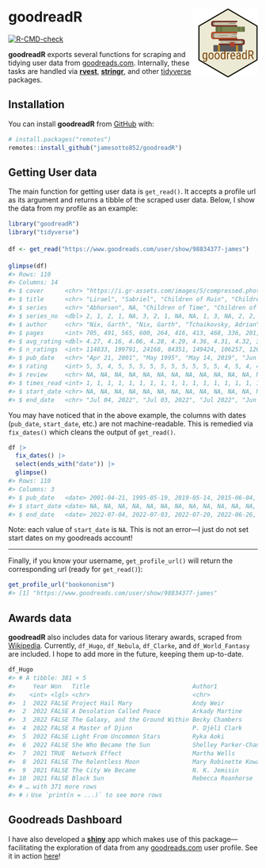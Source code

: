 
<!-- README.md is generated from README.Rmd. Please edit that file -->

# goodreadR <img src="man/figures/logo.png"  align="right"  width="120" style="padding-left:10px;background-color:white;" />

<!-- badges: start -->

[![R-CMD-check](https://github.com/jamesotto852/goodreadR/actions/workflows/R-CMD-check.yaml/badge.svg)](https://github.com/jamesotto852/goodreadR/actions/workflows/R-CMD-check.yaml)
<!-- badges: end -->

**goodreadR** exports several functions for scraping and tidying user
data from [goodreads.com](https://www.goodreads.com/). Internally, these
tasks are handled via [**rvest**](https://rvest.tidyverse.org/),
[**stringr**](https://stringr.tidyverse.org/), and other
[tidyverse](https://www.tidyverse.org/) packages.

## Installation

You can install **goodreadR** from [GitHub](https://github.com/) with:

``` r
# install.packages("remotes")
remotes::install_github("jamesotto852/goodreadR")
```

## Getting User data

The main function for getting user data is `get_read()`. It accepts a
profile url as its argument and returns a tibble of the scraped user
data. Below, I show the data from my profile as an example:

``` r
library("goodreadR")
library("tidyverse")

df <- get_read("https://www.goodreads.com/user/show/98834377-james")
  
glimpse(df)
#> Rows: 110
#> Columns: 14
#> $ cover      <chr> "https://i.gr-assets.com/images/S/compressed.photo.goodread…
#> $ title      <chr> "Lirael", "Sabriel", "Children of Ruin", "Children of Time"…
#> $ series     <chr> "Abhorsen", NA, "Children of Time", "Children of Time", NA,…
#> $ series_no  <dbl> 2, 1, 2, 1, NA, 3, 2, 1, NA, NA, 1, 3, NA, 2, 2, 1, NA, NA,…
#> $ author     <chr> "Nix, Garth", "Nix, Garth", "Tchaikovsky, Adrian", "Tchaiko…
#> $ pages      <int> 705, 491, 565, 600, 264, 416, 413, 468, 336, 201, 416, 264,…
#> $ avg_rating <dbl> 4.27, 4.16, 4.06, 4.28, 4.29, 4.36, 4.31, 4.32, 3.86, 4.18,…
#> $ n_ratings  <int> 114833, 199791, 24168, 84351, 149424, 106257, 126789, 20827…
#> $ pub_date   <chr> "Apr 21, 2001", "May 1995", "May 14, 2019", "Jun 04, 2015",…
#> $ rating     <int> 5, 5, 4, 5, 5, 5, 5, 5, 5, 5, 5, 5, 5, 4, 5, 4, 4, 5, 3, 5,…
#> $ review     <chr> NA, NA, NA, NA, NA, NA, NA, NA, NA, NA, NA, NA, NA, NA, NA,…
#> $ times_read <int> 1, 1, 1, 1, 1, 1, 1, 1, 1, 1, 1, 1, 1, 1, 1, 1, 1, 1, 1, 1,…
#> $ start_date <chr> NA, NA, NA, NA, NA, NA, NA, NA, NA, NA, NA, NA, NA, NA, NA,…
#> $ end_date   <chr> "Jul 04, 2022", "Jul 03, 2022", "Jul 2022", "Jun 26, 2022",…
```

You may have noticed that in the above example, the columns with dates
(`pub_date`, `start_date`, etc.) are not machine-readable. This is
remedied via `fix_dates()` which cleans the output of `get_read()`.

``` r
df |>
  fix_dates() |>
  select(ends_with("date")) |>
  glimpse()
#> Rows: 110
#> Columns: 3
#> $ pub_date   <date> 2001-04-21, 1995-05-19, 2019-05-14, 2015-06-04, 1979-06-19…
#> $ start_date <date> NA, NA, NA, NA, NA, NA, NA, NA, NA, NA, NA, NA, NA, NA, NA…
#> $ end_date   <date> 2022-07-04, 2022-07-03, 2022-07-20, 2022-06-26, 2022-06-15…
```

Note: each value of `start_date` is `NA`. This is not an error—I just do
not set start dates on my goodreads account!

------------------------------------------------------------------------

Finally, if you know your username, `get_profile_url()` will return the
corresponding url (ready for `get_read()`):

``` r
get_profile_url("bookononism")
#> [1] "https://www.goodreads.com/user/show/98834377-james"
```

## Awards data

**goodreadR** also includes data for various literary awards, scraped
from [Wikipedia](https://wikipedia.com). Currently, `df_Hugo`,
`df_Nebula`, `df_Clarke`, and `df_World_Fantasy` are included. I hope to
add more in the future, keeping them up-to-date.

``` r
df_Hugo
#> # A tibble: 381 × 5
#>     Year Won   Title                             Author1              Author2
#>    <int> <lgl> <chr>                             <chr>                <chr>  
#>  1  2022 FALSE Project Hail Mary                 Andy Weir            <NA>   
#>  2  2022 FALSE A Desolation Called Peace         Arkady Martine       <NA>   
#>  3  2022 FALSE The Galaxy, and the Ground Within Becky Chambers       <NA>   
#>  4  2022 FALSE A Master of Djinn                 P. Djèlí Clark       <NA>   
#>  5  2022 FALSE Light From Uncommon Stars         Ryka Aoki            <NA>   
#>  6  2022 FALSE She Who Became the Sun            Shelley Parker-Chan  <NA>   
#>  7  2021 TRUE  Network Effect                    Martha Wells         <NA>   
#>  8  2021 FALSE The Relentless Moon               Mary Robinette Kowal <NA>   
#>  9  2021 FALSE The City We Became                N. K. Jemisin        <NA>   
#> 10  2021 FALSE Black Sun                         Rebecca Roanhorse    <NA>   
#> # … with 371 more rows
#> # ℹ Use `print(n = ...)` to see more rows
```

## Goodreads Dashboard

I have also developed a [**shiny**](https://shiny.rstudio.com/) app
which makes use of this package—facilitating the exploration of data
from any [goodreads.com](https://goodreads.com) user profile. See it in
action [here](https://jamesotto.app/Goodreads-Dashboard)!
